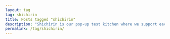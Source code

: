 ```yaml
---
layout: tag
tag: shichirin
title: Posts tagged "shichirin"
description: "Shichirin is our pop‑up test kitchen where we support eachother"
permalink: /tag/shichirin/
---
```

